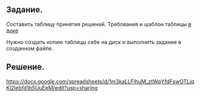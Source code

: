 ## Задание.

Составить таблицу принятия решений. Требования и шаблон таблицы [в доке](https://docs.google.com/spreadsheets/d/1ZfMvAqHtR8d22UiAAUZjaJDEX2W64Pc6CsDaHHg8nnU/edit#gid=0)

Нужно создать копию таблицы себе на диск и выполнить задание в созданном файле.

## Решение.

https://docs.google.com/spreadsheets/d/1m3kaLLFlhuM_ztWqYfdFswOTLjqKl2lebfd1b5UuEeM/edit?usp=sharing
